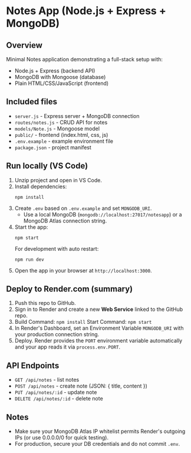 # Notes App (Node.js + Express + MongoDB)

## Overview
Minimal Notes application demonstrating a full-stack setup with:
- Node.js + Express (backend API)
- MongoDB with Mongoose (database)
- Plain HTML/CSS/JavaScript (frontend)

## Included files
- `server.js` - Express server + MongoDB connection
- `routes/notes.js` - CRUD API for notes
- `models/Note.js` - Mongoose model
- `public/` - frontend (index.html, css, js)
- `.env.example` - example environment file
- `package.json` - project manifest

## Run locally (VS Code)
1. Unzip project and open in VS Code.
2. Install dependencies:
   ```
   npm install
   ```
3. Create `.env` based on `.env.example` and set `MONGODB_URI`.
   - Use a local MongoDB (`mongodb://localhost:27017/notesapp`) or a MongoDB Atlas connection string.
4. Start the app:
   ```
   npm start
   ```
   For development with auto restart:
   ```
   npm run dev
   ```
5. Open the app in your browser at `http://localhost:3000`.

## Deploy to Render.com (summary)
1. Push this repo to GitHub.
2. Sign in to Render and create a new **Web Service** linked to the GitHub repo.
3. Build Command: `npm install`
   Start Command: `npm start`
4. In Render's Dashboard, set an Environment Variable `MONGODB_URI` with your production connection string.
5. Deploy. Render provides the `PORT` environment variable automatically and your app reads it via `process.env.PORT`.

## API Endpoints
- `GET /api/notes` - list notes
- `POST /api/notes` - create note (JSON: { title, content })
- `PUT /api/notes/:id` - update note
- `DELETE /api/notes/:id` - delete note

## Notes
- Make sure your MongoDB Atlas IP whitelist permits Render's outgoing IPs (or use 0.0.0.0/0 for quick testing).
- For production, secure your DB credentials and do not commit `.env`.
